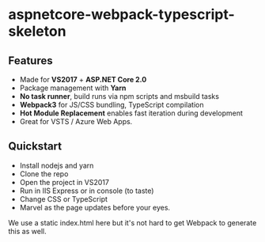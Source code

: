 ﻿# aspnetcore-webpack-typescript-skeleton

## Features

* Made for **VS2017** + **ASP.NET Core 2.0**
* Package management with **Yarn**
* **No task runner**, build runs via npm scripts and msbuild tasks
* **Webpack3** for JS/CSS bundling, TypeScript compilation
* **Hot Module Replacement** enables fast iteration during development
* Great for VSTS / Azure Web Apps.

## Quickstart

* Install nodejs and yarn
* Clone the repo
* Open the project in VS2017
* Run in IIS Express or in console (to taste)
* Change CSS or TypeScript
* Marvel as the page updates before your eyes.

We use a static index.html here but it's not hard to get Webpack to generate this as well.